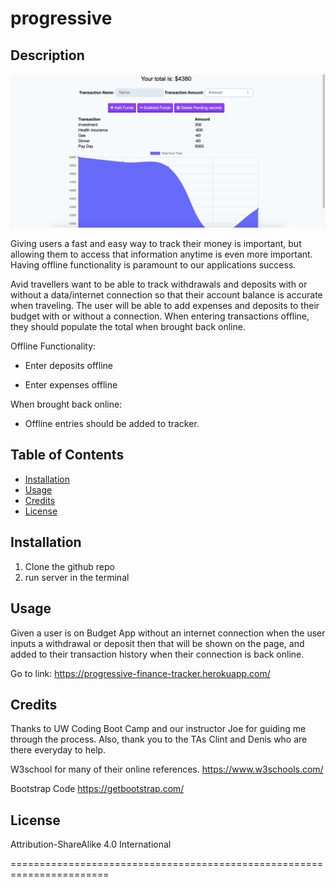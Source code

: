 # progressive

## Description

![Expense Tracker](/images/tracker.png)

Giving users a fast and easy way to track their money is important, but allowing them to access that information anytime is even more important. Having offline functionality is paramount to our applications success.

Avid travellers want to be able to track withdrawals and deposits with or without a data/internet connection so that their account balance is accurate when traveling. The user will be able to add expenses and deposits to their budget with or without a connection. When entering transactions offline, they should populate the total when brought back online.

Offline Functionality:

  * Enter deposits offline

  * Enter expenses offline

When brought back online:

  * Offline entries should be added to tracker.



## Table of Contents

* [Installation](#installation)
* [Usage](#usage)
* [Credits](#credits)
* [License](#license)

## Installation
1. Clone the github repo
2. run server in the terminal

## Usage 
Given a user is on Budget App without an internet connection
when the user inputs a withdrawal or deposit
then that will be shown on the page, and added to their transaction history when their connection is back online.

Go to link: https://progressive-finance-tracker.herokuapp.com/

## Credits

Thanks to UW Coding Boot Camp and our instructor Joe for guiding me through the process. Also, thank you to the TAs Clint and Denis who are there everyday to help.

W3school for many of their online references.
https://www.w3schools.com/ 

Bootstrap Code
https://getbootstrap.com/



## License

Attribution-ShareAlike 4.0 International

=======================================================================
